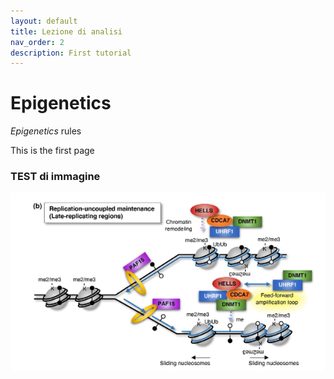 ```yaml
---
layout: default
title: Lezione di analisi 
nav_order: 2
description: First tutorial
---
```


# Epigenetics
_Epigenetics_ rules

This is the first page
### TEST di immagine

![metilazione](/assets/images/Picture1.png)